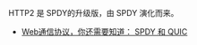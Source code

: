 HTTP2 是 SPDY的升级版，由 SPDY 演化而来。

- [Web通信协议，你还需要知道： SPDY 和 QUIC](https://segmentfault.com/a/1190000016265991)
